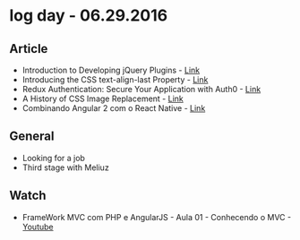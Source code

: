 # log day - 06.29.2016

## Article 

- Introduction to Developing jQuery Plugins - [Link](https://www.sitepoint.com/developing-jquery-plugins/)
- Introducing the CSS text-align-last Property - [Link](https://www.sitepoint.com/introducing-the-css-text-align-last-property/)
- Redux Authentication: Secure Your Application with Auth0 - [Link](https://www.sitepoint.com/redux-authentication-auth0/)
- A History of CSS Image Replacement - [Link](https://www.sitepoint.com/css-image-replacement-text-indent-negative-margins-and-more/)
- Combinando Angular 2 com o React Native - [Link](https://www.infoq.com/br/news/2016/06/angular2-react-native)


## General 

- Looking for a job
- Third stage with Meliuz


## Watch

- FrameWork MVC com PHP e AngularJS - Aula 01 - Conhecendo o MVC - [Youtube](https://www.youtube.com/watch?v=wfJS9o3OPzY&list=PL30VwiIUI0dsb7lf5Rc6pjeO8cqgApHIP)
